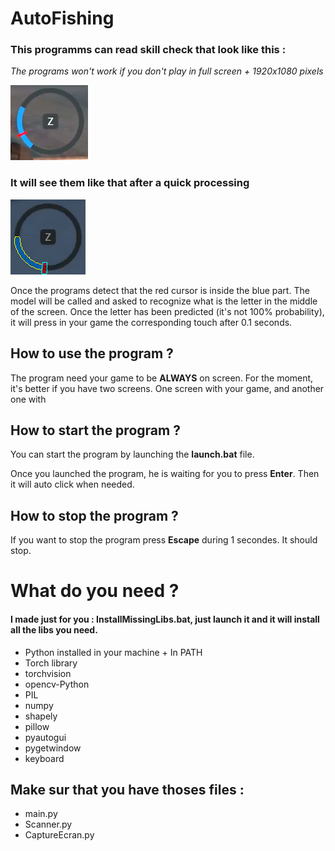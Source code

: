 # AutoFishing

### This programms can read skill check that look like this :

_The programs won't work if you don't play in full screen + 1920x1080 pixels_

![SkillCheckExemple](/source/SkillCheckExemple.png)

### It will see them like that after a quick processing

![WhatTheScriptSee](/source/WhatTheScriptSee.png)

Once the programs detect that the red cursor is inside the blue part.
The model will be called and asked to recognize what is the letter in the middle of the screen.
Once the letter has been predicted (it's not 100% probability), it will press in your game
the corresponding touch after 0.1 seconds.

## How to use the program ?

The program need your game to be **ALWAYS** on screen.
For the moment, it's better if you have two screens.
One screen with your game, and another one with 


## How to start the program ?

You can start the program by launching the **launch.bat** file.

Once you launched the program, he is waiting for you to press **Enter**.
Then it will auto click when needed.

## How to stop the program ?

If you want to stop the program press **Escape** during 1 secondes.
It should stop.

# What do you need ?

#### I made just for you : InstallMissingLibs.bat, just launch it and it will install all the libs you need.

- Python installed in your machine + In PATH
- Torch library
- torchvision
- opencv-Python
- PIL
- numpy
- shapely
- pillow
- pyautogui
- pygetwindow
- keyboard

## Make sur that you have thoses files :

- main.py 
- Scanner.py
- CaptureEcran.py
